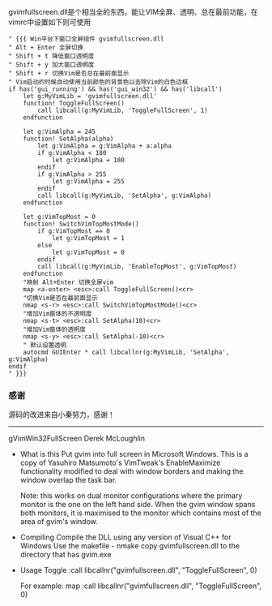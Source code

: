 gvimfullscreen.dll是个相当全的东西，能让VIM全屏、透明、总在最前功能，在vimrc中设置如下则可使用

``` vim
" {{{ Win平台下窗口全屏组件 gvimfullscreen.dll
" Alt + Enter 全屏切换
" Shift + t 降低窗口透明度
" Shift + y 加大窗口透明度
" Shift + r 切换Vim是否总在最前面显示
" Vim启动的时候自动使用当前颜色的背景色以去除Vim的白色边框
if has('gui_running') && has('gui_win32') && has('libcall')
    let g:MyVimLib = 'gvimfullscreen.dll'
    function! ToggleFullScreen()
        call libcall(g:MyVimLib, 'ToggleFullScreen', 1)
    endfunction

    let g:VimAlpha = 245
    function! SetAlpha(alpha)
        let g:VimAlpha = g:VimAlpha + a:alpha
        if g:VimAlpha < 180
            let g:VimAlpha = 180
        endif
        if g:VimAlpha > 255
            let g:VimAlpha = 255
        endif
        call libcall(g:MyVimLib, 'SetAlpha', g:VimAlpha)
    endfunction

    let g:VimTopMost = 0
    function! SwitchVimTopMostMode()
        if g:VimTopMost == 0
            let g:VimTopMost = 1
        else
            let g:VimTopMost = 0
        endif
        call libcall(g:MyVimLib, 'EnableTopMost', g:VimTopMost)
    endfunction
    "映射 Alt+Enter 切换全屏vim
    map <a-enter> <esc>:call ToggleFullScreen()<cr>
    "切换Vim是否在最前面显示
    nmap <s-r> <esc>:call SwitchVimTopMostMode()<cr>
    "增加Vim窗体的不透明度
    nmap <s-t> <esc>:call SetAlpha(10)<cr>
    "增加Vim窗体的透明度
    nmap <s-y> <esc>:call SetAlpha(-10)<cr>
    " 默认设置透明
    autocmd GUIEnter * call libcallnr(g:MyVimLib, 'SetAlpha', g:VimAlpha)
endif
" }}}
```

### 感谢

源码的改进来自小秦努力，感谢！


----------

gVimWin32FullScreen
                                     Derek McLoughlin

* What is this
  Put gvim into full screen in Microsoft Windows.
  This is a copy of Yasuhiro Matsumoto's VimTweak's EnableMaximize
  functionality	modified to deal with window borders and making the
  window overlap the task bar.

  Note: this works on dual monitor configurations where the primary monitor is the
  one on the left hand side. When the gvim window spans both monitors, it is maximised 
  to the monitor which contains most of the area of gvim's window.

* Compiling
  Compile the DLL using any version of Visual C++ for Windows
  Use the makefile - nmake
  copy gvimfullscreen.dll to the directory that has gvim.exe

* Usage
    Toggle
    :call libcallnr("gvimfullscreen.dll", "ToggleFullScreen", 0)

	For  example:
	map <F11> <Esc>:call libcallnr("gvimfullscreen.dll", "ToggleFullScreen", 0)<CR>
